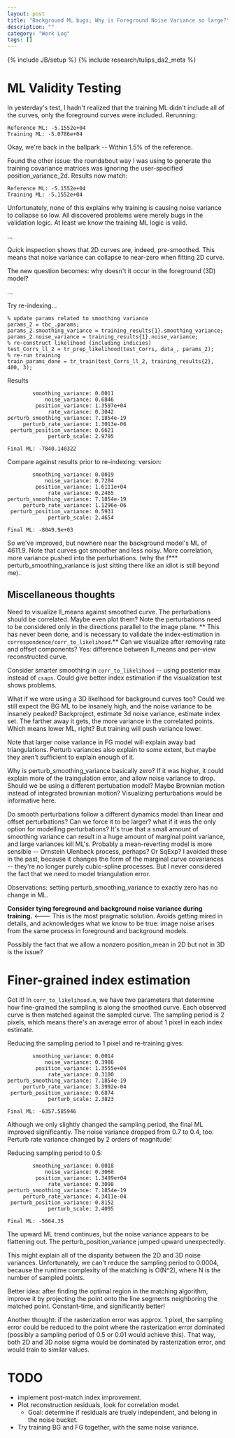 ```yaml
---
layout: post
title: "Background ML bugs; Why is Foreground Noise Variance so large?"
description: ""
category: "Work Log"
tags: []
---
```

{% include JB/setup %}
{% include research/tulips_da2_meta %}

ML Validity Testing
=====================

In yesterday's test, I hadn't realized that the training ML didn't include all of the curves, only the foreground curves were included.  Rerunning:

    Reference ML: -5.1552e+04
    Training ML: -5.0786e+04

Okay, we're back in the ballpark -- Within 1.5% of the reference.

Found the other issue: the roundabout way I was using to generate the training covariance matrices was ignoring the user-specified position_variance_2d.  Results now match:

    Reference ML: -5.1552e+04
    Training ML: -5.1552e+04

Unfortunately, none of this explains why training is causing noise variance to collapse so low.  All discovered problems were merely bugs in the validation logic.  At least we know the training ML logic is valid.

...

Quick inspection shows that 2D curves are, indeed, pre-smoothed.  This means that noise variance can collapse to near-zero when fitting 2D curve.

The new question becomes: why doesn't it occur in the foreground (3D) model?

...

Try re-indexing...

    % update params related to smoothing variance
    params_2 = tbc_.params;
    params_2.smoothing_variance = training_results{1}.smoothing_variance;
    params_2.noise_variance = training_results{1}.noise_variance;
    % re-construct likelihood (including indicies)
    test_Corrs_ll_2 = tr_prep_likelihood(test_Corrs, data_, params_2);
    % re-run training
    train_params_done = tr_train(test_Corrs_ll_2, training_results{2}, 400, 3);

Results

            smoothing_variance: 0.0011
                noise_variance: 0.6846
             position_variance: 1.3597e+04
                 rate_variance: 0.3042
    perturb_smoothing_variance: 7.1854e-19
         perturb_rate_variance: 1.3013e-06
     perturb_position_variance: 0.6621
                 perturb_scale: 2.9795

    Final ML: -7840.140322

Compare against results prior to re-indexing: version:

            smoothing_variance: 0.0019
                noise_variance: 0.7204
             position_variance: 1.6111e+04
                 rate_variance: 0.2465
    perturb_smoothing_variance: 7.1854e-19
         perturb_rate_variance: 1.1296e-06
     perturb_position_variance: 0.5931
                 perturb_scale: 2.4654

    Final ML: -8049.9e+03

So we've improved, but nowhere near the background model's ML of 4611.9.  Note that curves got smoother and less noisy.  More correlation, more variance pushed into the perturbations.  (why the f*** perturb_smoothing_variance is just sitting there like an idiot is still beyond me).

Miscellaneous thoughts
------------------------

Need to visualize ll_means against smoothed curve.  The perturbations should be correlated.  Maybe even plot them?  Note the perturbations need to be considered only in the directions parallel to the image plane.  ** This has never been done, and is necessary to validate the index-estimation in `correspondence/corr_to_likelihood`.** Can we visualize after removing rate and offset components?  Yes: difference between ll_means and per-view reconstructed curve.

Consider smarter smoothing in `corr_to_likelihood` -- using posterior max instead of `csaps`.    Could give better index estimation if the visualization test shows problems.

What if we were using a 3D likelhood for background curves too? Could we still expect the BG ML to be insanely high, and the noise variance to be insanely peaked?  Backproject, estimate 3d noise variance, estimate index set.  The farther away it gets, the more variance in the correlated points.  Which means lower ML, right?  But training will push variance lower.  

Note that larger noise variance in FG model will explain away bad triangulations.  Perturb variances also explain to some extent, but maybe they aren't sufficient to explain enough of it.  

Why is perturb_smoothing_variance basically zero?  If it was higher, it could explain more of the traingulation error, and allow noise variance to drop.  Should we be using a different pertubation model?  Maybe Brownian motion instead of integrated brownian motion?  Visualizing perturbations would be informative here.  

Do smooth perturbations follow a different dynamics model than linear and offset perturbations?  Can we force it to be larger?  what if it was the only option for modelling perturbations?   It's true that a small amount of smoothing variance can result in a huge amount of marginal point variance, and large variances kill ML's.  Probably a mean-reverting model is more sensible -- Ornstein Ulenbeck process, perhaps?  Or SqExp?  I avoided these in the past, because it changes the form of the marginal curve covariances -- they're no longer purely cubic-spline processes.  But I never considered the fact that we need to model triangulation error.  

Observations: setting perturb_smoothing_variance to exactly zero has no change in ML. 

**Consider tying foreground and background noise variance during training.**  <---  This is the most pragmatic solution.  Avoids getting mired in details, and acknowledges what we know to be true: image noise arises from the same process in foreground and background models.

Possibly the fact that we allow a nonzero position_mean in 2D but not in 3D is the issue?

Finer-grained index estimation
===============================

Got it!  In `corr_to_likelihood.m`, we have two parameters that determine how fine-grained the sampling is along the smoothed curve.  Each observed curve is then matched against the sampled curve.  The sampling period is 2 pixels, which means there's an average error of about 1 pixel in each index estimate.  

Reducing the sampling period to 1 pixel and re-training gives:
    
            smoothing_variance: 0.0014
                noise_variance: 0.3986
             position_variance: 1.3555e+04
                 rate_variance: 0.3100
    perturb_smoothing_variance: 7.1854e-19
         perturb_rate_variance: 3.3992e-04
     perturb_position_variance: 0.6874
                 perturb_scale: 2.3823

    Final ML: -6357.585946

Although we only slightly changed the sampling period, the final ML improved significantly.  The noise variance dropped from 0.7 to 0.4, too.  Perturb rate variance changed by 2 orders of magnitude!

Reducing sampling period to 0.5:

            smoothing_variance: 0.0018
                noise_variance: 0.3060
             position_variance: 1.3499e+04
                 rate_variance: 0.3098
    perturb_smoothing_variance: 7.1854e-19
         perturb_rate_variance: 4.3411e-04
     perturb_position_variance: 0.8152
                 perturb_scale: 2.4095
    
    Final ML: -5664.35

The upward ML trend continues, but the noise variance appears to be flattening out.  The perturb_position_variance jumped upward unexpectedly.

This might explain all of the disparity between the 2D and 3D noise variances.  Unfortunately, we can't reduce the sampling period to 0.0004, because the runtime complexity of the matching  is O(N^2), where N is the number of sampled points.  

Better idea: after finding the optimal region in the matching algorithm, improve it by projecting the point onto the line segments neighboring the matched point.  Constant-time, and significantly better!

Another thought: if the rasterization error was approx. 1 pixel, the sampling error could be reduced to the point where the rasterization error dominated (possibly a sampling period of  0.5 or 0.01 would achieve this).  That way, both 2D and 3D noise sigma would be dominated by rasterization error, and would train to similar values.

TODO
=====

* implement post-match index improvement.
* Plot reconstruction residuals, look for correlation model.
    * Goal: determine if residuals are truely independent, and belong in the noise bucket.
* Try training BG and FG together, with the same noise variance.
